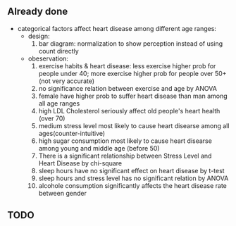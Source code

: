 ## Already done

* categorical factors affect heart disease among different age ranges:
  - design:
    1. bar diagram: normalization to show perception instead of using count directly
  - obeservation:
      1. exercise habits & heart disease: less exercise higher prob for people under 40; more exercise higher prob for people over 50+ (not very accurate)
      2. no significance relation between exercise and age by ANOVA
      3. female have higher prob to suffer heart disease than man among all age ranges
      4. high LDL Cholesterol seriously affect old people's heart health (over 70)
      5. medium stress level most likely to cause heart disearse among all ages(counter-intuitive)
      6. high sugar consumption most likely to cause heart disearse among young and middle age (before 50)
      7. There is a significant relationship between Stress Level and Heart Disease by chi-square
      8. sleep hours have no significant effect on heart disease by t-test
      9. sleep hours and stress level has no significant relation by ANOVA
      10. alcohole consumption significantly affects the heart disease rate between gender

## TODO


